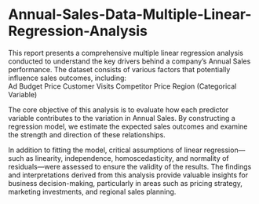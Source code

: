 # Annual-Sales-Data-Multiple-Linear-Regression-Analysis

This report presents a comprehensive multiple linear regression analysis conducted to understand the key drivers behind a company’s Annual Sales performance. 
The dataset consists of various factors that potentially influence sales outcomes, including:  
Ad Budget 
Price 
Customer Visits 
Competitor Price
Region (Categorical Variable)  

The core objective of this analysis is to evaluate how each predictor variable contributes to the variation in Annual Sales. By constructing a regression model, we estimate the expected sales outcomes and examine the strength and direction of these relationships.  

In addition to fitting the model, critical assumptions of linear regression—such as linearity, independence, homoscedasticity, and normality of residuals—were assessed to ensure the validity of the results.
The findings and interpretations derived from this analysis provide valuable insights for business decision-making, particularly in areas such as pricing strategy, marketing investments, and regional sales planning.
